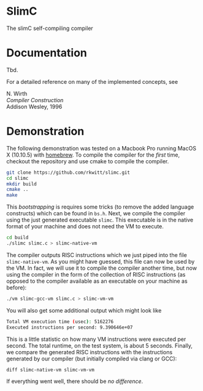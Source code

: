 # SlimC
The slimC self-compiling compiler

# Documentation

Tbd.

For a detailed reference on many of the implemented concepts, see

N. Wirth    
*Compiler Construction*    
Addison Wesley, 1996      

# Demonstration

The following demonstration was tested on a Macbook Pro running MacOS X (10.10.5)
with [homebrew](http://brew.sh). To compile the compiler for the *first* time, checkout the
repository and use cmake to compile the compiler.

```bash
git clone https://github.com/rkwitt/slimc.git
cd slimc
mkdir build
cmake ..
make
```
 	
This *bootstrapping* is requires some tricks (to remove the added language
constructs) which can be found in ```bs.h```. Next, we compile the compiler 
using the just generated executable ```slimc```. This executable is in 
the native format of your machine and does not need the VM to execute.

```bash
cd build
./slimc slimc.c > slimc-native-vm
```
	
The compiler outputs RISC instructions which we just piped into the 
file ```slimc-native-vm```. As you might have guessed, this file can now be 
used by the VM. In fact, we will use it to compile the compiler another 
time, but now using the compiler in the form of the collection of RISC
instructions (as opposed to the compiler available as an executable on
your machine as before):

```bash
./vm slimc-gcc-vm slimc.c > slimc-vm-vm
```
  
You will also get some additional output which might look like

```bash
Total VM execution time (usec): 5162276
Executed instructions per second: 9.390646e+07
```
  
This is a little statistic on how many VM instructions were executed
per second. The total runtime, on the test system, is about 5 seconds.
Finally, we compare the generated RISC instructions with 
the instructions generated by our compiler (but initially compiled via
clang or GCC):

```
diff slimc-native-vm slimc-vm-vm
```

If everything went well, there should be *no difference*.
